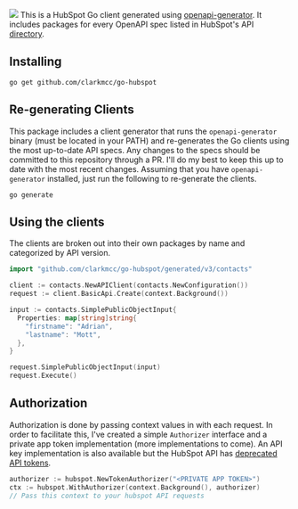 ![](assets/go-hubspot-client-banner-01.png)
This is a HubSpot Go client generated using [openapi-generator](https://github.com/OpenAPITools/openapi-generator). It includes packages for every OpenAPI spec listed in HubSpot's API [directory](https://api.hubspot.com/api-catalog-public/v1/apis).

## Installing
```shell
go get github.com/clarkmcc/go-hubspot
```

## Re-generating Clients
This package includes a client generator that runs the `openapi-generator` binary (must be located in your PATH) and re-generates the Go clients using the most up-to-date API specs. Any changes to the specs should be committed to this repository through a PR. I'll do my best to keep this up to date with the most recent changes. Assuming that you have `openapi-generator` installed, just run the following to re-generate the clients.

```shell
go generate
```

## Using the clients
The clients are broken out into their own packages by name and categorized by API version.
```go
import "github.com/clarkmcc/go-hubspot/generated/v3/contacts"

client := contacts.NewAPIClient(contacts.NewConfiguration())
request := client.BasicApi.Create(context.Background())

input := contacts.SimplePublicObjectInput{
  Properties: map[string]string{
    "firstname": "Adrian", 
    "lastname": "Mott",
  },
}

request.SimplePublicObjectInput(input)
request.Execute()
```

## Authorization
Authorization is done by passing context values in with each request. In order to facilitate this, I've created a simple `Authorizer` interface and a private app token implementation (more implementations to come). An API key implementation is also available but the HubSpot API has [deprecated API tokens](https://developers.hubspot.com/changelog/upcoming-api-key-sunset#:~:text=When%20is%20this%20change%20happening,API%20keys%20to%20be%20created).
```go
authorizer := hubspot.NewTokenAuthorizer("<PRIVATE APP TOKEN>")
ctx := hubspot.WithAuthorizer(context.Background(), authorizer)
// Pass this context to your hubspot API requests
```